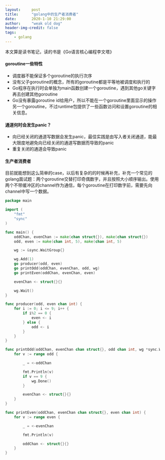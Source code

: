 ```yaml
---
layout:     post
title:      "golang中的生产者消费者"
date:       2020-1-10 21:29:00
author:     "weak old dog"
header-img-credit: false
tags:
    - golang
---
```


本文算是读书笔记，读的书是《Go语言核心编程李文塔》

#### goroutine一些特性
* 调度器不能保证多个goroutine的执行次序
* 没有父子goroutine的概念，所有的goroutine都是平等地被调度和执行的
* Go程序在执行时会单独为main函数创建一个goroutine，遇到其他go关键字再去创建其他goroutine
* Go没有暴露goroutine id给用户，所以不能在一个goroutine里面显示的操作另一个goroutine，不过runtime包提供了一些函数访问和设置goroutine的相关信息。

#### 通道何时会发生panic？
* 向已经关闭的通道写数据会发生panic，最佳实践是由写入者关闭通道，能最大限度地避免向已经关闭的通道写数据而导致的panic
* 重复关闭的通道会导致panic

#### 生产者消费者
目前就能想到这么简单的case，以后有复杂的的时候再补充，补充一个常见的golang面试题：两个goroutine交替打印奇偶数字，并且按照大小顺序输出。使用两个不带缓冲区的channel作为通信，每个goroutine在打印数字前，需要先向channel中写一个数据。

```go
package main

import (
	"fmt"
	"sync"
)

func main() {
	oddChan, evenChan := make(chan struct{}), make(chan struct{})
	odd, even := make(chan int, 5), make(chan int, 5)

	wg := &sync.WaitGroup{}

	wg.Add(1)
	go producer(odd, even)
	go printOdd(oddChan, evenChan, odd, wg)
	go printEven(oddChan, evenChan, even)

	evenChan <- struct{}{}

	wg.Wait()
}

func producer(odd, even chan int) {
	for i := 0; i <= 9; i++ {
		if i%2 == 0 {
			even <- i
		} else {
			odd <- i
		}
	}
}

func printOdd(oddChan, evenChan chan struct{}, odd chan int, wg *sync.WaitGroup) {
	for v := range odd {

		_ = <-oddChan

		fmt.Println(v)
		if v == 9 {
			wg.Done()
		}

		evenChan <- struct{}{}
	}
}

func printEven(oddChan, evenChan chan struct{}, even chan int) {
	for v := range even {

		_ = <-evenChan

		fmt.Println(v)

		oddChan <- struct{}{}
	}
}

```